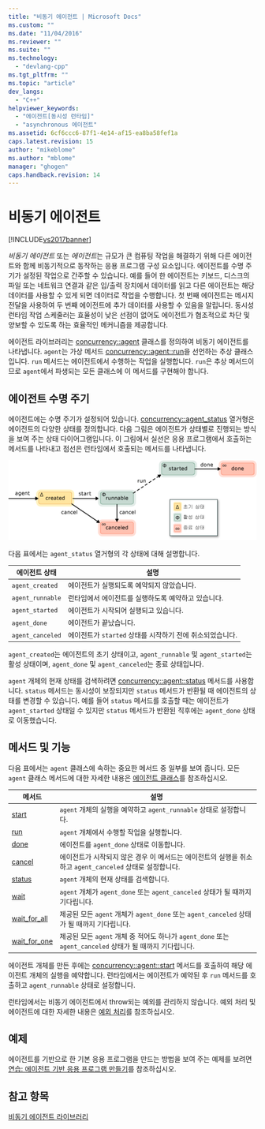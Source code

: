 ```yaml
---
title: "비동기 에이전트 | Microsoft Docs"
ms.custom: ""
ms.date: "11/04/2016"
ms.reviewer: ""
ms.suite: ""
ms.technology: 
  - "devlang-cpp"
ms.tgt_pltfrm: ""
ms.topic: "article"
dev_langs: 
  - "C++"
helpviewer_keywords: 
  - "에이전트[동시성 런타임]"
  - "asynchronous 에이전트"
ms.assetid: 6cf6ccc6-87f1-4e14-af15-ea8ba58fef1a
caps.latest.revision: 15
author: "mikeblome"
ms.author: "mblome"
manager: "ghogen"
caps.handback.revision: 14
---
```

# 비동기 에이전트
[!INCLUDE[vs2017banner](../../assembler/inline/includes/vs2017banner.md)]

*비동기 에이전트* 또는 *에이전트*는 규모가 큰 컴퓨팅 작업을 해결하기 위해 다른 에이전트와 함께 비동기적으로 동작하는 응용 프로그램 구성 요소입니다.  에이전트를 수명 주기가 설정된 작업으로 간주할 수 있습니다.  예를 들어 한 에이전트는 키보드, 디스크의 파일 또는 네트워크 연결과 같은 입\/출력 장치에서 데이터를 읽고 다른 에이전트는 해당 데이터를 사용할 수 있게 되면 데이터로 작업을 수행합니다.  첫 번째 에이전트는 메시지 전달을 사용하여 두 번째 에이전트에 추가 데이터를 사용할 수 있음을 알립니다.  동시성 런타임 작업 스케줄러는 효율성이 낮은 선점이 없어도 에이전트가 협조적으로 차단 및 양보할 수 있도록 하는 효율적인 메커니즘을 제공합니다.  
  
 에이전트 라이브러리는 [concurrency::agent](../../parallel/concrt/reference/agent-class.md) 클래스를 정의하여 비동기 에이전트를 나타냅니다.  `agent`는 가상 메서드 [concurrency::agent::run](../Topic/agent::run%20Method.md)을 선언하는 추상 클래스입니다.  `run` 메서드는 에이전트에서 수행하는 작업을 실행합니다.  `run`은 추상 메서드이므로 `agent`에서 파생되는 모든 클래스에 이 메서드를 구현해야 합니다.  
  
## 에이전트 수명 주기  
 에이전트에는 수명 주기가 설정되어 있습니다.  [concurrency::agent\_status](../Topic/agent_status%20Enumeration.md) 열거형은 에이전트의 다양한 상태를 정의합니다.  다음 그림은 에이전트가 상태별로 진행되는 방식을 보여 주는 상태 다이어그램입니다.  이 그림에서 실선은 응용 프로그램에서 호출하는 메서드를 나타내고 점선은 런타임에서 호출되는 메서드를 나타냅니다.  
  
 ![에이전트 상태 다이어그램](../../parallel/concrt/media/agentstate.png "AgentState")  
  
 다음 표에서는 `agent_status` 열거형의 각 상태에 대해 설명합니다.  
  
|에이전트 상태|설명|  
|-------------|--------|  
|`agent_created`|에이전트가 실행되도록 예약되지 않았습니다.|  
|`agent_runnable`|런타임에서 에이전트를 실행하도록 예약하고 있습니다.|  
|`agent_started`|에이전트가 시작되어 실행되고 있습니다.|  
|`agent_done`|에이전트가 끝났습니다.|  
|`agent_canceled`|에이전트가 `started` 상태를 시작하기 전에 취소되었습니다.|  
  
 `agent_created`는 에이전트의 초기 상태이고, `agent_runnable` 및 `agent_started`는 활성 상태이며, `agent_done` 및 `agent_canceled`는 종료 상태입니다.  
  
 `agent` 개체의 현재 상태를 검색하려면 [concurrency::agent::status](../Topic/agent::status%20Method.md) 메서드를 사용합니다.  `status` 메서드는 동시성이 보장되지만 `status` 메서드가 반환될 때 에이전트의 상태를 변경할 수 있습니다.  예를 들어 `status` 메서드를 호출할 때는 에이전트가 `agent_started` 상태일 수 있지만 `status` 메서드가 반환된 직후에는 `agent_done` 상태로 이동했습니다.  
  
## 메서드 및 기능  
 다음 표에서는 `agent` 클래스에 속하는 중요한 메서드 중 일부를 보여 줍니다.  모든 `agent` 클래스 메서드에 대한 자세한 내용은 [에이전트 클래스](../../parallel/concrt/reference/agent-class.md)를 참조하십시오.  
  
|메서드|설명|  
|---------|--------|  
|[start](../Topic/agent::start%20Method.md)|`agent` 개체의 실행을 예약하고 `agent_runnable` 상태로 설정합니다.|  
|[run](../Topic/agent::run%20Method.md)|`agent` 개체에서 수행할 작업을 실행합니다.|  
|[done](../Topic/agent::done%20Method.md)|에이전트를 `agent_done` 상태로 이동합니다.|  
|[cancel](../Topic/agent::cancel%20Method.md)|에이전트가 시작되지 않은 경우 이 메서드는 에이전트의 실행을 취소하고 `agent_canceled` 상태로 설정합니다.|  
|[status](../Topic/agent::status%20Method.md)|`agent` 개체의 현재 상태를 검색합니다.|  
|[wait](../Topic/agent::wait%20Method.md)|`agent` 개체가 `agent_done` 또는 `agent_canceled` 상태가 될 때까지 기다립니다.|  
|[wait\_for\_all](../Topic/agent::wait_for_all%20Method.md)|제공된 모든 `agent` 개체가 `agent_done` 또는 `agent_canceled` 상태가 될 때까지 기다립니다.|  
|[wait\_for\_one](../Topic/agent::wait_for_one%20Method.md)|제공된 모든 `agent` 개체 중 적어도 하나가 `agent_done` 또는 `agent_canceled` 상태가 될 때까지 기다립니다.|  
  
 에이전트 개체를 만든 후에는 [concurrency::agent::start](../Topic/agent::start%20Method.md) 메서드를 호출하여 해당 에이전트 개체의 실행을 예약합니다.  런타임에서는 에이전트가 예약된 후 `run` 메서드를 호출하고 `agent_runnable` 상태로 설정합니다.  
  
 런타임에서는 비동기 에이전트에서 throw되는 예외를 관리하지 않습니다.  예외 처리 및 에이전트에 대한 자세한 내용은 [예외 처리](../../parallel/concrt/exception-handling-in-the-concurrency-runtime.md)를 참조하십시오.  
  
## 예제  
 에이전트를 기반으로 한 기본 응용 프로그램을 만드는 방법을 보여 주는 예제를 보려면 [연습: 에이전트 기반 응용 프로그램 만들기](../../parallel/concrt/walkthrough-creating-an-agent-based-application.md)를 참조하십시오.  
  
## 참고 항목  
 [비동기 에이전트 라이브러리](../../parallel/concrt/asynchronous-agents-library.md)